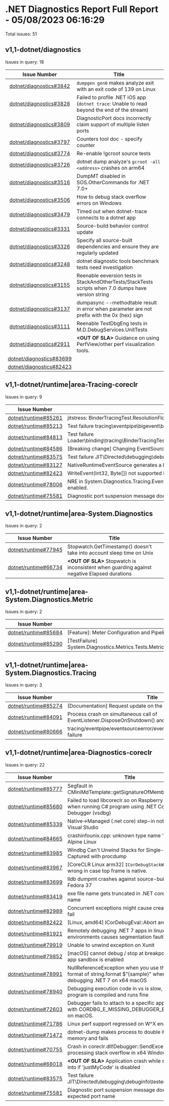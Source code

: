 # .NET Diagnostics Report Full Report - 05/08/2023 06:16:29

Total issues: 51

## v1,1-dotnet/diagnostics

Issues in query: 18

| **Issue Number** | **Title** |
| :--------------: | --------- |
| [dotnet/diagnostics#3842](https://github.com/dotnet/diagnostics/issues/3842) | `dumpgen gen0` makes analyze exit with an exit code of 139 on Linux |
| [dotnet/diagnostics#3828](https://github.com/dotnet/diagnostics/issues/3828) | Failed to profile .NET iOS app (`dotnet trace`: Unable to read beyond the end of the stream) |
| [dotnet/diagnostics#3809](https://github.com/dotnet/diagnostics/issues/3809) | DiagnosticPort docs incorrectly claim support of multiple listen ports |
| [dotnet/diagnostics#3797](https://github.com/dotnet/diagnostics/issues/3797) | Counters tool doc - specify counter |
| [dotnet/diagnostics#3774](https://github.com/dotnet/diagnostics/issues/3774) | Re-enable !gcroot source tests |
| [dotnet/diagnostics#3726](https://github.com/dotnet/diagnostics/issues/3726) | dotnet dump analyze's `gcroot -all <address>` crashes on arm64 |
| [dotnet/diagnostics#3516](https://github.com/dotnet/diagnostics/issues/3516) | DumpMT disabled in SOS.OtherCommands for .NET 7.0+ |
| [dotnet/diagnostics#3506](https://github.com/dotnet/diagnostics/issues/3506) | How to debug stack overflow errors on Windows |
| [dotnet/diagnostics#3479](https://github.com/dotnet/diagnostics/issues/3479) | Timed out when dotnet-trace connects to a dotnet app |
| [dotnet/diagnostics#3331](https://github.com/dotnet/diagnostics/issues/3331) | Source-build behavior control update |
| [dotnet/diagnostics#3326](https://github.com/dotnet/diagnostics/issues/3326) | Specify all source-built dependencies and ensure they are regularly updated |
| [dotnet/diagnostics#3248](https://github.com/dotnet/diagnostics/issues/3248) | dotnet diagnostic tools benchmark tests need investigation |
| [dotnet/diagnostics#3155](https://github.com/dotnet/diagnostics/issues/3155) | Reenable eeversion tests in StackAndOtherTests/StackTests scripts when 7.0 dumps have version string |
| [dotnet/diagnostics#3137](https://github.com/dotnet/diagnostics/issues/3137) | dumpasync --methodtable result in error when parameter are not prefix with the 0x (hex) sign  |
| [dotnet/diagnostics#3111](https://github.com/dotnet/diagnostics/issues/3111) | Reenable TestDbgEng tests in M.D.DebugServices.UnitTests |
| [dotnet/diagnostics#2911](https://github.com/dotnet/diagnostics/issues/2911) | **\<OUT OF SLA\>** Guidance on using PerfView/other perf visualization tools. |
| [dotnet/diagnostics#83699]() |  |
| [dotnet/diagnostics#82423]() |  |

## v1,1-dotnet/runtime|area-Tracing-coreclr

Issues in query: 9

| **Issue Number** | **Title** |
| :--------------: | --------- |
| [dotnet/runtime#85261](https://github.com/dotnet/runtime/issues/85261) | jitstress: BinderTracingTest.ResolutionFlow.cmd failing |
| [dotnet/runtime#85213](https://github.com/dotnet/runtime/issues/85213) | Test failure tracing\\eventpipe\\bigevent\\bigevent\\bigevent.cmd |
| [dotnet/runtime#84813](https://github.com/dotnet/runtime/issues/84813) | Test failure Loader\\binding\\tracing\\BinderTracingTest.ResolutionFlow\\BinderTracingTest.ResolutionFlow.cmd |
| [dotnet/runtime#84586](https://github.com/dotnet/runtime/issues/84586) | [Breaking change] Changing EventSource OnEventCommand to be consistent |
| [dotnet/runtime#83575](https://github.com/dotnet/runtime/issues/83575) | Test failure JIT\\Directed\\debugging\\debuginfo\\tester\\tester.cmd |
| [dotnet/runtime#83127](https://github.com/dotnet/runtime/issues/83127) | NativeRuntimeEventSource generates a large manifest that is never used |
| [dotnet/runtime#82423](https://github.com/dotnet/runtime/issues/82423) | WriteEvent(Int32, Byte[]) not supported by EventPipe? |
| [dotnet/runtime#78006](https://github.com/dotnet/runtime/issues/78006) | NRE in System.Diagnostics.Tracing.EventPipePayloadDecoder if Threading event keywords are enabled. |
| [dotnet/runtime#75581](https://github.com/dotnet/runtime/issues/75581) | Diagnostic port suspension message doesn't report expected port name |

## v1,1-dotnet/runtime|area-System.Diagnostics

Issues in query: 2

| **Issue Number** | **Title** |
| :--------------: | --------- |
| [dotnet/runtime#77945](https://github.com/dotnet/runtime/issues/77945) | Stopwatch.GetTimestamp() doesn't take into account sleep time on Unix |
| [dotnet/runtime#66734](https://github.com/dotnet/runtime/issues/66734) | **\<OUT OF SLA\>** Stopwatch is inconsistent when guarding against negative Elapsed durations |

## v1,1-dotnet/runtime|area-System.Diagnostics.Metric

Issues in query: 2

| **Issue Number** | **Title** |
| :--------------: | --------- |
| [dotnet/runtime#85684](https://github.com/dotnet/runtime/issues/85684) | [Feature]: Meter Configuration and Pipeline |
| [dotnet/runtime#85290](https://github.com/dotnet/runtime/issues/85290) | [TestFailure] System.Diagnostics.Metrics.Tests.MetricEventSourceTests.EventSourcePublishesAllDataTypes |

## v1,1-dotnet/runtime|area-System.Diagnostics.Tracing

Issues in query: 3

| **Issue Number** | **Title** |
| :--------------: | --------- |
| [dotnet/runtime#85274](https://github.com/dotnet/runtime/issues/85274) | [Documentation] Request update on the documentation of IL2026 |
| [dotnet/runtime#84091](https://github.com/dotnet/runtime/issues/84091) | Process crash on simultaneous call of EventListener.DisposeOnShutdown() and EventListener.EnableEvents() |
| [dotnet/runtime#80666](https://github.com/dotnet/runtime/issues/80666) | tracing/eventpipe/eventsourceerror/eventsourceerror/eventsourceerror failure |

## v1,1-dotnet/runtime|area-Diagnostics-coreclr

Issues in query: 22

| **Issue Number** | **Title** |
| :--------------: | --------- |
| [dotnet/runtime#85777](https://github.com/dotnet/runtime/issues/85777) | Segfault in CMiniMdTemplate<CMiniMdRW>::getSignatureOfMemberRef |
| [dotnet/runtime#85680](https://github.com/dotnet/runtime/issues/85680) | Failed to load libcoreclr.so on Raspberry Pi Zero 2W when running C# program using .NET Core Debugger (vsdbg) |
| [dotnet/runtime#85339](https://github.com/dotnet/runtime/issues/85339) | Native->Managed (.net core) step-in not working in Visual Studio |
| [dotnet/runtime#84665](https://github.com/dotnet/runtime/issues/84665) | crashinfounix.cpp: unknown type name 'off64_t' on Alpine Linux |
| [dotnet/runtime#83985](https://github.com/dotnet/runtime/issues/83985) | Windbg Can't Unwind Stacks for Single-File Dumps Captured with procdump |
| [dotnet/runtime#83967](https://github.com/dotnet/runtime/issues/83967) | [CoreCLR Linux arm32] `ICorDebugStackWalk` works wrong in case top frame is native. |
| [dotnet/runtime#83699](https://github.com/dotnet/runtime/issues/83699) | lldb dumpmt crashes against source-built .NET 7 on Fedora 37 |
| [dotnet/runtime#83419](https://github.com/dotnet/runtime/issues/83419) | exe file name gets truncated in .NET core mini dump name |
| [dotnet/runtime#82989](https://github.com/dotnet/runtime/issues/82989) | Concurrent exceptions might cause createdump to fail |
| [dotnet/runtime#82422](https://github.com/dotnet/runtime/issues/82422) | [Linux, amd64] ICorDebugEval::Abort are broken. |
| [dotnet/runtime#81921](https://github.com/dotnet/runtime/issues/81921) | Remotely debugging .NET 7 apps in linux-arm environments causes segmentation fault |
| [dotnet/runtime#79919](https://github.com/dotnet/runtime/issues/79919) | Unable to unwind exception on Xunit |
| [dotnet/runtime#79852](https://github.com/dotnet/runtime/issues/79852) | [macOS] cannot debug / stop at breakpoints when app sandbox is enabled |
| [dotnet/runtime#78991](https://github.com/dotnet/runtime/issues/78991) | NullReferenceException when you use the short format of string.format $"{sample}" when debugging .NET 7 on x64 macOS |
| [dotnet/runtime#78940](https://github.com/dotnet/runtime/issues/78940) | Debugging execution code in vs is slow, but the program is compiled and runs fine |
| [dotnet/runtime#72603](https://github.com/dotnet/runtime/issues/72603) | Debugger fails to attach to a specific application with CORDBG_E_MISSING_DEBUGGER_EXPORTS on macOS. |
| [dotnet/runtime#71786](https://github.com/dotnet/runtime/issues/71786) | Linux perf support regressed on W^X enabled runs |
| [dotnet/runtime#71472](https://github.com/dotnet/runtime/issues/71472) | dotnet-dump makes process to double its used memory and fails |
| [dotnet/runtime#70755](https://github.com/dotnet/runtime/issues/70755) | Crash in coreclr.dll!Debugger::SendException while processing stack overflow in x64 Windows |
| [dotnet/runtime#68018](https://github.com/dotnet/runtime/issues/68018) | **\<OUT OF SLA\>** Application crash while stepping into if 'justMyCode' is disabled |
| [dotnet/runtime#83575](https://github.com/dotnet/runtime/issues/83575) | Test failure JIT\\Directed\\debugging\\debuginfo\\tester\\tester.cmd |
| [dotnet/runtime#75581](https://github.com/dotnet/runtime/issues/75581) | Diagnostic port suspension message doesn't report expected port name |

